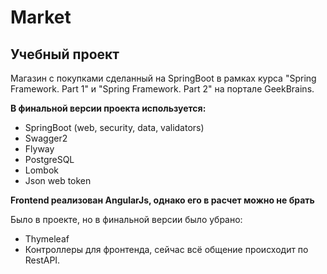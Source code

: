 # Market

## Учебный проект

Магазин с покупками сделанный на SpringBoot в рамках курса "Spring Framework. Part 1" и "Spring Framework. Part 2" на портале GeekBrains.


**В финальной версии проекта используется:**

- SpringBoot (web, security, data, validators)
- Swagger2
- Flyway
- PostgreSQL
- Lombok
- Json web token

**Frontend реализован AngularJs, однако его в расчет можно не брать**

Было в проекте, но в финальной версии было убрано:
- Thymeleaf
- Контроллеры для фронтенда, сейчас всё общение происходит по RestAPI.
